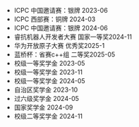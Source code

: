- ICPC 中国邀请赛：银牌 2023-06
- ICPC 西部赛：铜牌 2024-03
- ICPC 中国邀请赛：银牌 2024-06
- 睿抗机器人开发者大赛 国家一等奖2024-11
- 华为开放原子大赛 优秀奖2025-1
- 蓝桥杯：省赛c++组 二等奖2025-05
- 校级一等奖学金 2023-05
- 校级一等奖学金 2023-11
- 校级一等奖学金 2024-05
- 自治区奖学金  2023-10
- 过六级奖学金  2024-05
- 国家奖学金 2024-09
- 校级二等奖学金 2024-11